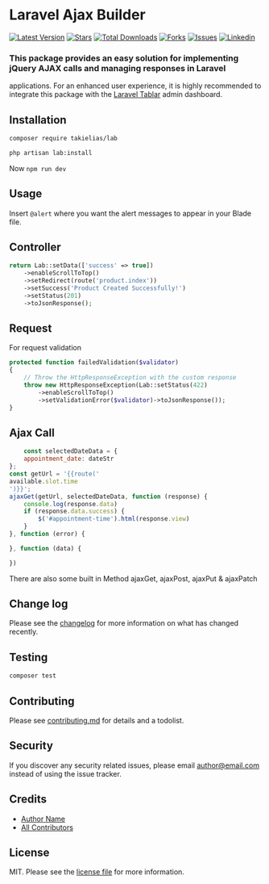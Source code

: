# Laravel Ajax Builder

[![Latest Version](https://img.shields.io/packagist/v/takielias/lab?color=blue&label=release&style=for-the-badge)](https://packagist.org/packages/takielias/lab)
[![Stars](https://img.shields.io/github/stars/takielias/lab?color=rgb%2806%20189%20248%29&label=stars&style=for-the-badge)](https://packagist.org/packages/takielias/lab)
[![Total Downloads](https://img.shields.io/packagist/dt/takielias/lab.svg?color=rgb%28249%20115%2022%29&style=for-the-badge)](https://packagist.org/packages/takielias/lab)
[![Forks](https://img.shields.io/github/forks/takielias/lab?color=rgb%28134%20115%2022%29&style=for-the-badge)](https://packagist.org/packages/takielias/lab)
[![Issues](https://img.shields.io/github/issues/takielias/lab?color=rgb%28134%20239%20128%29&style=for-the-badge)](https://packagist.org/packages/takielias/lab)
[![Linkedin](https://img.shields.io/badge/-LinkedIn-black.svg?logo=linkedin&color=rgba(235%2068%2050)&style=for-the-badge)](https://linkedin.com/in/takielias)

### This package provides an easy solution for implementing jQuery AJAX calls and managing responses in Laravel
applications. For an enhanced user experience, it is highly recommended to integrate this package with the [Laravel Tablar](https://github.com/takielias/tablar) admin dashboard.

## Installation

```bash
composer require takielias/lab
```

````bash
php artisan lab:install
````

Now `npm run dev`

## Usage

Insert `@alert` where you want the alert messages to appear in your Blade file.

## Controller

```php
return Lab::setData(['success' => true])
    ->enableScrollToTop()
    ->setRedirect(route('product.index'))
    ->setSuccess('Product Created Successfully!')
    ->setStatus(201)
    ->toJsonResponse();
```

## Request

For request validation

```php
protected function failedValidation($validator)
{
    // Throw the HttpResponseException with the custom response
    throw new HttpResponseException(Lab::setStatus(422)
        ->enableScrollToTop()
        ->setValidationError($validator)->toJsonResponse());
}
```

## Ajax Call

```js
    const selectedDateData = {
    appointment_date: dateStr
};
const getUrl = '{{route('
available.slot.time
')}}';
ajaxGet(getUrl, selectedDateData, function (response) {
    console.log(response.data)
    if (response.data.success) {
        $('#appointment-time').html(response.view)
    }
}, function (error) {

}, function (data) {

})
```

There are also some built in Method ajaxGet, ajaxPost, ajaxPut & ajaxPatch

## Change log

Please see the [changelog](changelog.md) for more information on what has changed recently.

## Testing

```bash
composer test
```

## Contributing

Please see [contributing.md](contributing.md) for details and a todolist.

## Security

If you discover any security related issues, please email author@email.com instead of using the issue tracker.

## Credits

- [Author Name][link-author]
- [All Contributors][link-contributors]

## License

MIT. Please see the [license file](license.md) for more information.

[ico-version]: https://img.shields.io/packagist/v/takielias/lab.svg?style=flat-square

[ico-downloads]: https://img.shields.io/packagist/dt/takielias/lab.svg?style=flat-square

[ico-travis]: https://img.shields.io/travis/takielias/lab/master.svg?style=flat-square

[ico-styleci]: https://styleci.io/repos/12345678/shield

[link-packagist]: https://packagist.org/packages/takielias/lab

[link-downloads]: https://packagist.org/packages/takielias/lab

[link-travis]: https://travis-ci.org/takielias/lab

[link-styleci]: https://styleci.io/repos/12345678

[link-author]: https://github.com/takielias

[link-contributors]: ../../contributors
